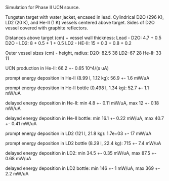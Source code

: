 Simulation for Phase II UCN source.

Tungsten target with water jacket, encased in lead.
Cylindrical D2O (296 K), LD2 (20 K), and He-II (1 K) vessels centered above target.
Sides of D2O vessel covered with graphite reflectors.

Distances above target (cm) + vessel wall thickness:
Lead - D2O: 4.7 + 0.5
D2O - LD2: 8 + 0.5 + 1 + 0.5
LD2 - HE-II: 15 + 0.3 + 0.8 + 0.2

Outer vessel sizes (cm) - height, radius:
D2O: 82.5 38
LD2: 67 28
He-II: 33 11

UCN production in He-II:
66.2 +- 0.65 10^4/(s uA)

prompt energy deposition in He-II (8.99 l, 1.12 kg):
56.9 +- 1.6 mW/uA

prompt energy deposition in He-II bottle (0.498 l, 1.34 kg):
52.7 +- 1.1 mW/uA

delayed energy deposition in He-II:
min 4.8 +- 0.11 mW/uA, max 12 +- 0.18 mW/uA

delayed energy deposition in He-II bottle:
min 16.1 +- 0.22 mW/uA, max 40.7 +- 0.41 mW/uA

prompt energy deposition in LD2 (121 l, 21.8 kg):
1.7e+03 +- 17 mW/uA

prompt energy deposition in LD2 bottle (8.29 l, 22.4 kg):
715 +- 7.4 mW/uA

delayed energy deposition in LD2:
min 34.5 +- 0.35 mW/uA, max 87.5 +- 0.68 mW/uA

delayed energy deposition in LD2 bottle:
min 146 +- 1 mW/uA, max 369 +- 2.2 mW/uA

